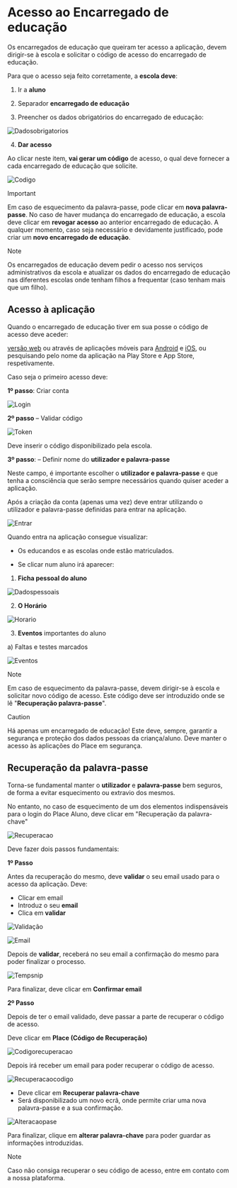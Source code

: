 ﻿# Acesso ao Encarregado de educação 

Os encarregados de educação que queiram ter acesso a aplicação, devem dirigir-se à escola e solicitar o código de acesso do encarregado de educação.

Para que o acesso seja feito corretamente, a **escola deve**:
 
1. Ir a **aluno**

2. Separador **encarregado de educação** 

3. Preencher os dados obrigatórios do encarregado de educação:


![Dadosobrigatorios](../../images/Place21/Alunos/dadosobrigatorios.PNG)


4. **Dar acesso** 

Ao clicar neste item, **vai gerar um código** de acesso, o qual deve fornecer a cada encarregado de educação que solicite. 

![Codigo](../../images/Place21/Alunos/Codigo.PNG)


> [!IMPORTANT]  
> Em caso de esquecimento da palavra-passe, pode clicar em **nova palavra-passe**. No caso de haver mudança do encarregado de educação, a escola deve clicar em **revogar acesso** ao anterior encarregado de educação. A qualquer momento, caso seja necessário e devidamente justificado, pode criar um **novo encarregado de educação**. 


> [!NOTE]  
> Os encarregados de educação devem pedir o acesso nos serviços administrativos da escola e atualizar os dados do encarregado de educação nas diferentes escolas onde tenham filhos a frequentar (caso tenham mais que um filho). 

## Acesso à aplicação 

Quando o encarregado de educação tiver em sua posse o código de acesso deve aceder:  

[versão web](https://place.madeira.gov.pt/placealuno) ou através de aplicações móveis para [Android](http://bit.ly/PlaceAlunoDroid) e [iOS](http://bit.ly/PlaceAlunoiOS), ou pesquisando pelo nome da aplicação na Play Store e App Store, respetivamente.


Caso seja o primeiro acesso deve:


**1º passo**: Criar conta

![Login](../../images/Place21/Alunos/Login.PNG)



**2º passo** – Validar código

![Token](../../images/Place21/Alunos/Token.PNG)


Deve inserir o código disponibilizado pela escola.

**3º passo**: – Definir nome do **utilizador e palavra-passe**

Neste campo, é importante escolher o **utilizador e palavra-passe** e que tenha a consciência que serão sempre necessários quando quiser aceder a aplicação. 

Após a criação da conta (apenas uma vez) deve entrar utilizando o utilizador e palavra-passe definidas para entrar na aplicação. 

![Entrar](../../images/Place21/Alunos/entrar.PNG)


Quando entra na aplicação consegue visualizar:

- Os educandos e as escolas onde estão matriculados. 

- Se clicar num aluno irá aparecer: 

1. **Ficha pessoal do aluno**

![Dadospessoais](../../images/Place21/Alunos/dadospessoais.PNG)

2. **O Horário**

![Horario](../../images/Place21/Alunos/horario.PNG)

3. **Eventos** importantes do aluno

a) Faltas e testes marcados

 ![Eventos](../../images/Place21/Alunos/eventos.PNG)


> [!NOTE]  
> Em caso de esquecimento da palavra-passe, devem dirigir-se à escola e solicitar novo código de acesso. Este código deve ser introduzido onde se lê "**Recuperação palavra-passe**". 


> [!CAUTION]  
> Há apenas um encarregado de educação! Este deve, sempre, garantir a segurança e proteção dos dados pessoas da criança/aluno. Deve manter o acesso às aplicações do Place em segurança.  


## Recuperação da palavra-passe

Torna-se fundamental manter o **utilizador** e **palavra-passe** bem seguros, de forma a evitar esquecimento ou extravio dos mesmos.

No entanto, no caso de esquecimento de um dos elementos indispensáveis para o login do Place Aluno, deve clicar em "Recuperação da palavra-chave"

![Recuperacao](../../images/Place21/Alunos/recuperacao.PNG)

Deve fazer dois passos fundamentais:

**1º Passo**

Antes da recuperação do mesmo, deve **validar** o seu email usado para o acesso da aplicação. Deve:

- Clicar em email
- Introduz o seu **email** 
- Clica em **validar** 

![Validação](../../images/Place21/Alunos/validação.PNG)


![Email](../../images/Place21/Alunos/email.PNG)

Depois de **validar**, receberá no seu email a confirmação do mesmo para poder finalizar o processo.

![Tempsnip](../../images/Place21/Alunos/tempsnip.png)

Para finalizar, deve clicar em **Confirmar email**

**2º Passo**

Depois de ter o email validado, deve passar a parte de recuperar o código de acesso.

Deve clicar em **Place (Código de Recuperação)**

![Codigorecuperacao](../../images/Place21/Alunos/codigorecuperacao.PNG)

Depois irá receber um email para poder recuperar o código de acesso. 

![Recuperacaocodigo](../../images/Place21/Alunos/Recuperacaocodigo.png)

- Deve clicar em **Recuperar palavra-chave**
- Será disponibilizado um novo ecrã, onde permite criar uma nova palavra-passe e a sua confirmação. 

![Alteracaopase](../../images/Place21/Alunos/alteracaopase.PNG)

Para finalizar, clique em **alterar palavra-chave** para poder guardar as informações introduzidas. 


> [!NOTE]  
> Caso não consiga recuperar o seu código de acesso, entre em contato com a nossa plataforma. 
